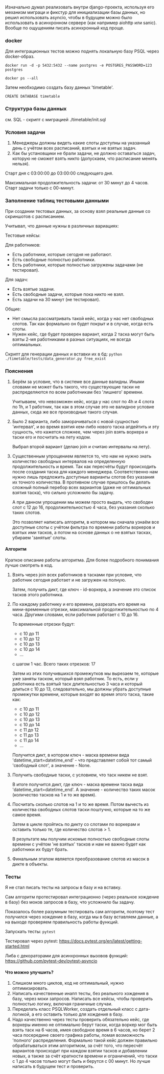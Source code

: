 Изначально думал реализовать внутри django-проекта, используя его механизм миграци и фикстур для инициализации
базы данных, но решил использовать asyncio, чтобы в будущем можно было использовать в асинхронном сервере (как например aiohttp или sanic). Вообще 
по ощущениям писать асинхронный код проще.

### docker
Для интеграционных тестов можно поднять локальную базу PSQL через docker-образ.

`docker run -d -p 5432:5432 --name postgres -e POSTGRES_PASSWORD=123 postgres`

`docker ps --all`

Затем необходимо создать базу данных 'timetable'.

`CREATE DATABASE timetable`

### Структура базы данных

см. SQL - скрипт с миграцией
 ./timetable/init.sql
 
### Условия задачи
1. Менеджеры должны видеть какие слоты доступны на указанный день с учётом всех расписаний, взятых и не взятых задач.
2. Как бы установщики не брали задачи, не должно оставаться задач, которую не сможет взять никто (допускаем, что расписание менять нельзя).

Старт дня с 03:00:00 до 03:00:00 cледующего дня.

Максимальная продолжительность задачи: от 30 минут до 4 часов. Старт задачи только с 00-минут.

### Заполнение таблиц тестовыми данными

При создании тестовых данных, за основу взял реальные данные со скриншотов с расписанием.

Учитывал, что данные нужны в различных вариациях:

Тестовые кейсы:

Для работников:
* Есть работники, которые сегодня не работают. 
* Есть свободные полностью работники.
* Есть работники, которые полностью загружены задачами (не тестировал).

Для задач:
* Есть взятые задачи. 
* Есть свободные задачи, которые пока никто не взял.
* Есть задачи на 30 минут (не тестировал).

Общие:
* Нет смысла рассматривать такой кейс, когда у нас нет свободных слотов. Так как формально
он будет покрыт и в случае, когда есть слоты.
* Нужен кейс, где будет проверен вариант, когда 2 таска могут быть взяты 2-мя работниками в разных ситуациях,
не всегда оптимальных.

Скрипт для генерации данных и вставки их в бд:
`python ./timetable/tests/data_generator.py free_exist`

### Пояснения

1. Берём за условие, что в системе все данные валидны. Иными словами не может быть такого, что
существующие таски не распределяются по всем работникам без 'лишнего' времени.

    Учитываем, что невозможен кейс, когда у нас слот по 4h и 4 слота по 1h, и 1 работник, так как в этом
случае это не валидное условие данных, сюда же все производные такого случая.

2. Было 2 варианта, либо заморачиваться с новой сущностью 'интервал', и во время взятия кем-либо нового
 таска апдейтить и эту сущность, что кажется сложнее, чем через join взять воркера и таски его и посчитать на лету кодом.

    Выбрал второй вариант (делаю join и считаю интервалы на лету).

3. Существенным упрощением является то, что нам не нужно знать количество свободных интервалов на определенную продолжительность
и время. Так как пересчёты будут происходить после создания таска для каждого менеджера.
Соответственно нам нужно лишь предложить доступные варианты слотов без указания их точного количества. В противном случае пришлось бы
делать сложный полный перебор всех вариантов (даже не оптимальных взятия таска), что сильно усложнило бы задачу.

    А при данном упрощении мы можем просто выдать, что свободен слот с 12 до 16, продолжительностью 4 часа, без указания сколько таких слотов.

    Это позволяет написать алгоритм, в котором мы сначала узнаём все доступные слоты с учётом фильтра по времени работы воркеров и взятых ими тасков,
    а потом на основе данных о не взятых тасках, убираем 'занятые' слоты.

#### Алгоритм

Краткое описание работы алгоритма. Для более подробного понимания лучше смотреть в код. 

1. Взять через join всех работников в тасками при условие, что работник сегодня работает и не загружен на полную. 

   Затем, получить дикт, где ключ - id-воркера, а значение это список тасков этого работника.
   
2. По каждому работнику и его времени, разрезать его время на мини-временные отрезки, максимальной продолжительностью по
4 часа. Другими словами, если работник работает с 10 до 16. 

   То временные отрезки будут:
   * с 10 до 11
   * с 10 до 12
   * с 10 до 13
   * с 10 до 14
   * ...   
   
   с шагом 1 час. Всего таких отрезков: 17

   Затем из этих получившихся промежутков мы вырезаем те, которые уже заняты таском, который взял работник. То есть,
   если у работника есть взятый таск длительностью 3 часа и который длиться с 10 до 13, следовательно, мы 
   должны убрать доступные промежутки времени, которые входят во время этого таска, такие как:
   * с 10 до 11
   * с 10 до 12
   * с 10 до 13
   * c 10 до 14
   * c 11 до 12
   * c 11 до 13
   * c 11 до 14
   * ...
   
   Получится дикт, в котором ключ - маска времени вида 'datetime_start=datetime_end' - что представляет собой
   тот самый 'свободный слот', а значение - None.
   
3. Получить свободные таски, с условием, что таск никем не взят.

   В итоге получится дикт, где ключ - маска времени таска вида 'datetime_start=datetime_end'. А значение - 
   количество таких масок (количество тасков на 1 и то же время). 

4. Посчитать сколько слотов на 1 и то же время. Потом вычесть из количества свободных слотов таски поштучно, которые на то же самое время.

   Затем в цикле пройтись по дикту со слотами по воркерам и оставить только те, где количество слотов > 1.
   
   В результате мы получим искомые полностью свободные слоты времени с учётом 'не взятых' тасков и нам не важно будет
   как работники их будут брать.
   
5. Финальным этапом является преобразование слотов из масок в дикте в объекты.

### Тесты

Я не стал писать тесты на запросы в базу и на вставку.
 
Сам алгоритм протестировал интеграционно (через реальное хождение в базу) без моков запросов в базу, что усложнило бы задачу.

Показалось более разумным тестировать сам алгоритм, поэтому тест получился через хождение в базу, когда мы в базу вставляем данные, а
на выходе проверяем правильность работы функций.

Запускать тесты: `pytest`

Тестировал через pytest: 
https://docs.pytest.org/en/latest/getting-started.html

Либа с декораторами для асинхронных вызовов функций:
https://github.com/pytest-dev/pytest-asyncio

#### Что можно улучшить?
1. Слишком много циклов, код не оптимальный, нужно оптимизировать.
2. Написать качественные инапп тесты, без реального хождения в базу, через моки запросов. 
Написать все кейсы, чтобы проверить полностью логику, включая граничные случаи. 
3. Переделать класс PSQLWorker, создать отдельный класс с дата-логикой, а его оставить только для
хождения в базу.
4. Надо качественно через тесты проверить обязательно кейс, где воркеры именно не оптимально берут таски,
когда воркер мог быть взять таск на 6 часов, имея свободное время в 6 часов, но берет 2 часа посередине своего графика работы,
ломая возможность 'полного' распределения. Формально такой кейс должен правильно обрабатываться этим алгоритмом, 
за счёт того, что пересчёт вариантов происходит при каждом взятии тасков и добавлении новых, а также за 
счёт кратности времени и ограничений, что таски с 1 до 4 часов только могут быть и берутся с 00 минут. Но лучше написать 
в будущем тест и проверить. 